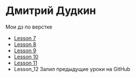 # Дмитрий Дудкин

Мои дз по верстке

* [Lesson 7](/lesson_7/)
* [Lesson 8](/lesson_8/)
* [Lesson 9](/lesson_9/)
* [Lesson 10](/lesson_10/)
* [Lesson 11](/lesson_11/)
* Lesson_12 Залил предыдущие уроки на GitHub 

